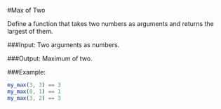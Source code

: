 #Max of Two

Define a function that takes two numbers as arguments and returns the largest of them.

###Input: Two arguments as numbers.

###Output: Maximum of two.

###Example:
```javascript
my_max(3, 3) == 3
my_max(0, 1) == 1
my_max(3, 2) == 3
```
